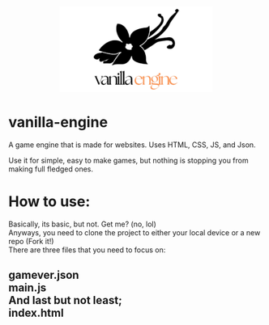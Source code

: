 <p align="center">
  <img src="https://github.com/Druzhba-Specifications/vanilla-engine/raw/main/druzhba-specifications/vanilla-engine/media/images/logo.png" width="60%" />
</p>

# vanilla-engine
A game engine that is made for websites. Uses HTML, CSS, JS, and Json.

Use it for simple, easy to make games, but nothing is stopping you from making full fledged ones.
<h1>How to use:</h1>
Basically, its basic, but not. Get me? (no, lol)
<br>Anyways, you need to clone the project to either your local device or a new repo (Fork it!) <br>
There are three files that you need to focus on:
<h2>gamever.json<br>main.js<br>And last but not least;<br>index.html</h2>
